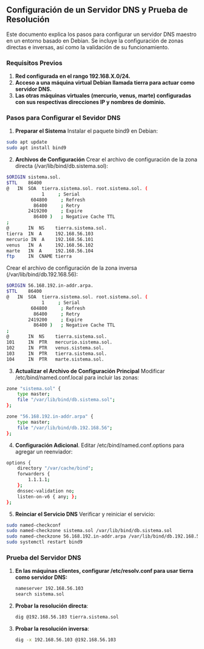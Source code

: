 ## Configuración de un Servidor DNS y Prueba de Resolución

Este documento explica los pasos para configurar un servidor DNS maestro en un entorno basado en Debian. Se incluye la configuración de zonas directas e inversas, así como la validación de su funcionamiento.

### Requisitos Previos
1. **Red configurada en el rango 192.168.X.0/24.**
2. **Acceso a una máquina virtual Debian llamada tierra para actuar como servidor DNS.**
3. **Las otras máquinas virtuales (mercurio, venus, marte) configuradas con sus respectivas direcciones IP y nombres de dominio.**

### Pasos para Configurar el Sevidor DNS
1. **Preparar el Sistema**
Instalar el paquete bind9 en Debian:
  ```bash
sudo apt update
sudo apt install bind9
```

2. **Archivos de Configuración**
Crear el archivo de configuración de la zona directa (/var/lib/bind/db.sistema.sol):
```bash
$ORIGIN sistema.sol.
$TTL    86400
@   IN  SOA  tierra.sistema.sol. root.sistema.sol. (
             1     ; Serial
         604800     ; Refresh
          86400     ; Retry
        2419200     ; Expire
          86400 )   ; Negative Cache TTL
;
@       IN  NS    tierra.sistema.sol.
tierra  IN  A     192.168.56.103
mercurio IN  A    192.168.56.101
venus   IN  A     192.168.56.102
marte   IN  A     192.168.56.104
ftp     IN  CNAME tierra
```
Crear el archivo de configuración de la zona inversa (/var/lib/bind/db.192.168.56):
```bash
$ORIGIN 56.168.192.in-addr.arpa.
$TTL    86400
@   IN  SOA  tierra.sistema.sol. root.sistema.sol. (
             1     ; Serial
         604800     ; Refresh
          86400     ; Retry
        2419200     ; Expire
          86400 )   ; Negative Cache TTL
;
@       IN  NS    tierra.sistema.sol.
101     IN  PTR   mercurio.sistema.sol.
102     IN  PTR   venus.sistema.sol.
103     IN  PTR   tierra.sistema.sol.
104     IN  PTR   marte.sistema.sol.
```
3. **Actualizar el Archivo de Configuración Principal**
Modificar /etc/bind/named.conf.local para incluir las zonas:
```bash
zone "sistema.sol" {
    type master;
    file "/var/lib/bind/db.sistema.sol";
};

zone "56.168.192.in-addr.arpa" {
    type master;
    file "/var/lib/bind/db.192.168.56";
};
```
4. **Configuración Adicional**.
Editar /etc/bind/named.conf.options para agregar un reenviador:
```bash
options {
    directory "/var/cache/bind";
    forwarders {
        1.1.1.1;
    };
    dnssec-validation no;
    listen-on-v6 { any; };
};
```
5. **Reinciar el Servicio DNS**
Verificar y reiniciar el servicio:
```bash
sudo named-checkconf
sudo named-checkzone sistema.sol /var/lib/bind/db.sistema.sol
sudo named-checkzone 56.168.192.in-addr.arpa /var/lib/bind/db.192.168.56
sudo systemctl restart bind9
```
### Prueba del Servidor DNS
1. **En las máquinas clientes, configurar /etc/resolv.conf para usar tierra como servidor DNS:**
    ```bash
    nameserver 192.168.56.103
    search sistema.sol
    ```
2. **Probar la resolución directa**: 
    ```bash
    dig @192.168.56.103 tierra.sistema.sol
    ```
3. **Probar la resolución inversa**:
    ```bash
    dig -x 192.168.56.103 @192.168.56.103
    ```
